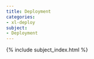 ```yaml
---
title: Deployment
categories:
- xl-deploy
subject:
- Deployment
---
```


{% include subject_index.html %}
